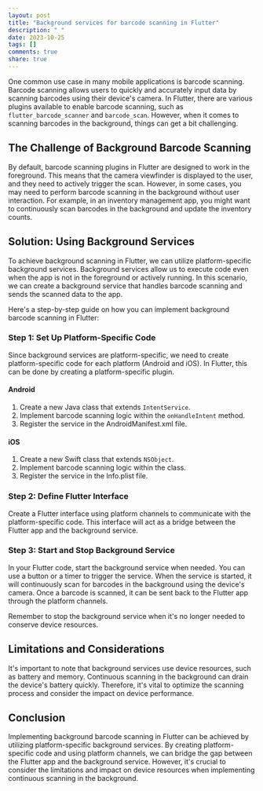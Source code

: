 ```yaml
---
layout: post
title: "Background services for barcode scanning in Flutter"
description: " "
date: 2023-10-25
tags: []
comments: true
share: true
---
```


One common use case in many mobile applications is barcode scanning. Barcode scanning allows users to quickly and accurately input data by scanning barcodes using their device's camera. In Flutter, there are various plugins available to enable barcode scanning, such as `flutter_barcode_scanner` and `barcode_scan`. However, when it comes to scanning barcodes in the background, things can get a bit challenging.

## The Challenge of Background Barcode Scanning

By default, barcode scanning plugins in Flutter are designed to work in the foreground. This means that the camera viewfinder is displayed to the user, and they need to actively trigger the scan. However, in some cases, you may need to perform barcode scanning in the background without user interaction. For example, in an inventory management app, you might want to continuously scan barcodes in the background and update the inventory counts.

## Solution: Using Background Services

To achieve background scanning in Flutter, we can utilize platform-specific background services. Background services allow us to execute code even when the app is not in the foreground or actively running. In this scenario, we can create a background service that handles barcode scanning and sends the scanned data to the app.

Here's a step-by-step guide on how you can implement background barcode scanning in Flutter:

### Step 1: Set Up Platform-Specific Code

Since background services are platform-specific, we need to create platform-specific code for each platform (Android and iOS). In Flutter, this can be done by creating a platform-specific plugin.

#### Android

1. Create a new Java class that extends `IntentService`.
2. Implement barcode scanning logic within the `onHandleIntent` method.
3. Register the service in the AndroidManifest.xml file.

#### iOS

1. Create a new Swift class that extends `NSObject`.
2. Implement barcode scanning logic within the class.
3. Register the service in the Info.plist file.

### Step 2: Define Flutter Interface

Create a Flutter interface using platform channels to communicate with the platform-specific code. This interface will act as a bridge between the Flutter app and the background service.

### Step 3: Start and Stop Background Service

In your Flutter code, start the background service when needed. You can use a button or a timer to trigger the service. When the service is started, it will continuously scan for barcodes in the background using the device's camera. Once a barcode is scanned, it can be sent back to the Flutter app through the platform channels.

Remember to stop the background service when it's no longer needed to conserve device resources.

## Limitations and Considerations

It's important to note that background services use device resources, such as battery and memory. Continuous scanning in the background can drain the device's battery quickly. Therefore, it's vital to optimize the scanning process and consider the impact on device performance.

## Conclusion

Implementing background barcode scanning in Flutter can be achieved by utilizing platform-specific background services. By creating platform-specific code and using platform channels, we can bridge the gap between the Flutter app and the background service. However, it's crucial to consider the limitations and impact on device resources when implementing continuous scanning in the background.